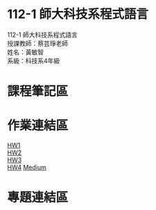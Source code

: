 # 112-1 師大科技系程式語言
112-1 師大科技系程式語言 <br>
授課教師：蔡芸琤老師 <br>
姓名：黃敏智 <br>
系級：科技系4年級 <br>

# 課程筆記區 <br>
# 作業連結區 <br>
<a href="https://github.com/Min901128/PL/blob/main/HW1/PLHW1.ipynb">HW1</a>
<br>
<a href="https://github.com/Min901128/PL/blob/main/HW2/HW2.ipynb">HW2</a>
<br>
<a href="https://github.com/Min901128/PL/blob/main/HW3/HW3.ipynb">HW3</a>
<br>
<a href="https://github.com/Min901128/PL/blob/main/HW4/HW4.ipynb">HW4</a>
<a href="https://medium.com/@40971204h/大型重機上國道議題-81ee09c0d99f">Medium</a>

# 專題連結區 <br>
